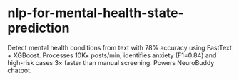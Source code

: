 # nlp-for-mental-health-state-prediction
Detect mental health conditions from text with 78% accuracy using FastText + XGBoost. Processes 10K+ posts/min, identifies anxiety (F1=0.84) and high-risk cases 3× faster than manual screening. Powers NeuroBuddy chatbot.
